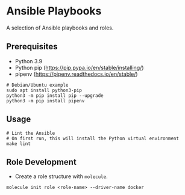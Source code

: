 # Ansible Playbooks

A selection of Ansible playbooks and roles.

## Prerequisites

* Python 3.9
* Python pip (https://pip.pypa.io/en/stable/installing/)
* pipenv (https://pipenv.readthedocs.io/en/stable/)

```shell
# Debian/Ubuntu example
sudo apt install python3-pip
python3 -m pip install pip --upgrade
python3 -m pip install pipenv
```

## Usage

```shell
# Lint the Ansible
# On first run, this will install the Python virtual environment
make lint
```

## Role Development

* Create a role structure with `molecule`.

```shell
molecule init role <role-name> --driver-name docker
```
